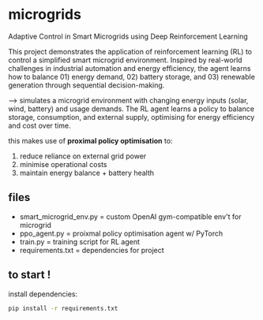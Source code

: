 # microgrids
Adaptive Control in Smart Microgrids using Deep Reinforcement Learning

This project demonstrates the application of reinforcement learning (RL) to control a simplified smart microgrid environment. Inspired by real-world challenges in industrial automation and energy efficiency, the agent learns how to balance 01) energy demand, 02) battery storage, and 03) renewable generation through sequential decision-making.


 --> simulates a microgrid environment with changing energy inputs (solar, wind, battery) and usage demands. The RL agent learns a policy to balance storage, consumption, and external supply, optimising for energy efficiency and cost over time.

 this makes use of **proximal policy optimisation** to:
 01. reduce reliance on external grid power 
 02. minimise operational costs 
 03. maintain energy balance + battery health 

 ## files 
 - smart_microgrid_env.py = custom OpenAI gym-compatible env't for microgrid
 - ppo_agent.py = proixmal policy optimisation agent w/ PyTorch
 - train.py = training script for RL agent
 - requirements.txt = dependencies for project

## to start ! 
install dependencies:
```bash
pip install -r requirements.txt
